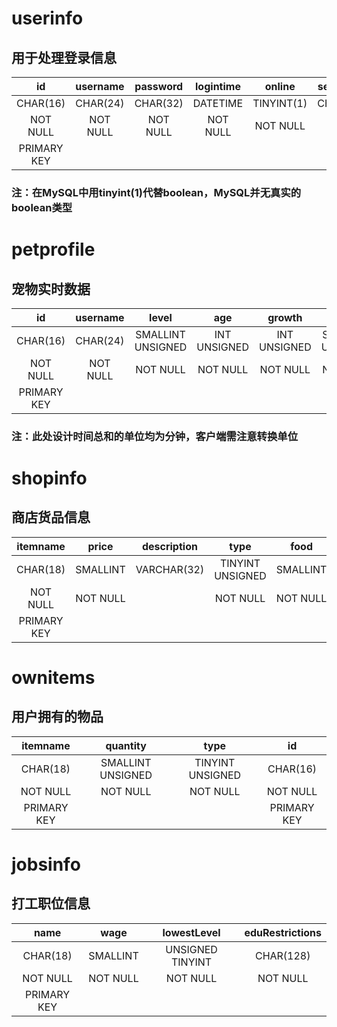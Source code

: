 ﻿# userinfo
## 用于处理登录信息
|     id    |username|password|logintime|  online  |secretkey|heartbeat|
|:---------:|:------:|:------:|:-------:|:--------:|:-------:|:-------:|
|  CHAR(16) |CHAR(24)|CHAR(32)| DATETIME|TINYINT(1)| CHAR(20)| DATATIME|
|  NOT NULL |NOT NULL|NOT NULL| NOT NULL| NOT NULL |         |         |
|PRIMARY KEY|        |        |         |          |         |         |
### 注：在MySQL中用tinyint(1)代替boolean，MySQL并无真实的boolean类型
 
# petprofile
## 宠物实时数据
|     id    |username|      level      |    age     |   growth   |      food       |     clean       |     health     |      mood       |  growth_speed  |   status   | online_time|tuotuo|
|:---------:|:------:|:---------------:|:----------:|:----------:|:---------------:|:---------------:|:--------------:|:---------------:|:--------------:|:----------:|:----------:|:----:|
|  CHAR(16) |CHAR(24)|SMALLINT UNSIGNED|INT UNSIGNED|INT UNSIGNED|SMALLINT UNSIGNED|SMALLINT UNSIGNED|TINYINT UNSIGNED|SMALLINT UNSIGNED|TINYINT UNSIGNED|INT UNSIGNED|INT UNSIGNED| INT  |
|  NOT NULL |NOT NULL|     NOT NULL    |  NOT NULL  |  NOT NULL  |    NOT NULL     |    NOT NULL     |    NOT NULL    |     NOT NULL    |    NOT NULL    |  NOT NULL  |  NOT NULL  |      |
|PRIMARY KEY|        |                 |            |            |                 |                 |                |                 |                |            |            |      |
### 注：此处设计时间总和的单位均为分钟，客户端需注意转换单位

# shopinfo
## 商店货品信息
|  itemname |  price |description|      type      |  food  |  clean | health |
|:---------:|:------:|:---------:|:--------------:|:------:|:------:|:------:|
|  CHAR(18) |SMALLINT|VARCHAR(32)|TINYINT UNSIGNED|SMALLINT|SMALLINT|SMALLINT|
|  NOT NULL |NOT NULL|           |    NOT NULL    |NOT NULL|NOT NULL|NOT NULL|
|PRIMARY KEY|        |           |                |        |        |        |

# ownitems
## 用户拥有的物品
|  itemname |    quantity     |     type       |     id    |
|:---------:|:---------------:|:--------------:|:---------:|
|  CHAR(18) |SMALLINT UNSIGNED|TINYINT UNSIGNED|  CHAR(16) |
|  NOT NULL |    NOT NULL     |    NOT NULL    |  NOT NULL |
|PRIMARY KEY|                 |                |PRIMARY KEY|

# jobsinfo
## 打工职位信息
|    name   |  wage  |   lowestLevel  |eduRestrictions|
|:---------:|:------:|:--------------:|:-------------:|
|  CHAR(18) |SMALLINT|UNSIGNED TINYINT|   CHAR(128)   |
|  NOT NULL |NOT NULL|    NOT NULL    |   NOT NULL    |
|PRIMARY KEY|        |                |               |
